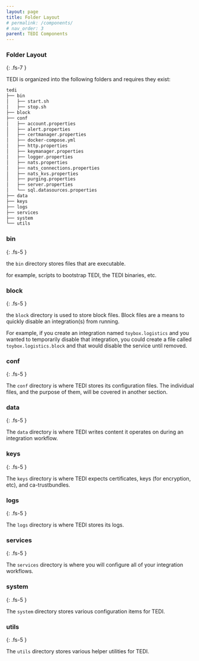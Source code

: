 ```yaml
---
layout: page
title: Folder Layout
# permalink: /components/
# nav_order: 3
parent: TEDI Components
---
```


### Folder Layout
{: .fs-7 }

TEDI is organized into the following folders and requires they exist:

```sh
tedi
├── bin
│   ├── start.sh
│   ├── stop.sh
├── block
├── conf
│   ├── account.properties
│   ├── alert.properties
│   ├── certmanager.properties
│   ├── docker-compose.yml
│   ├── http.properties
│   ├── keymanager.properties
│   ├── logger.properties
│   ├── nats.properties
│   ├── nats_connections.properties
│   ├── nats_kvs.properties
│   ├── purging.properties
│   ├── server.properties
│   └── sql.datasources.properties
├── data
├── keys
├── logs
├── services
├── system
└── utils
```

### **bin**
{: .fs-5 }

the `bin` directory stores files that are executable.

for example, scripts to bootstrap TEDI, the TEDI binaries, etc.


### **block**
{: .fs-5 }

the `block` directory is used to store block files. Block files are a means to quickly disable an integration(s) from running.

For example, if you create an integration named `toybox.logistics` and you wanted to temporarily disable that integration, you could create a file called `toybox.logistics.block` and that would disable the service until removed.

### **conf**
{: .fs-5 }

The `conf` directory is where TEDI stores its configuration files. The individual files, and the purpose of them, will be covered in another section.

### **data**
{: .fs-5 }

The `data` directory is where TEDI writes content it operates on during an integration workflow.

### **keys**
{: .fs-5 }

The `keys` directory is where TEDI expects certificates, keys (for encryption, etc), and ca-trustbundles.


### **logs**
{: .fs-5 }

The `logs` directory is where TEDI stores its logs. 

### **services**
{: .fs-5 }

The `services` directory is where you will configure all of your integration workflows.

### **system**
{: .fs-5 }

The `system` directory stores various configuration items for TEDI.


### **utils**
{: .fs-5 }

The `utils` directory stores various helper utilities for TEDI.